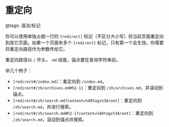# 重定向

@tags: 语法/标记

你可以使用单独占据一行的 `[redirect]` 标记（不区分大小写）将当前页面重定向到其它页面。如果一个页面有多个 `[redirect]` 标记，只有第一个会生效。你需要将重定向路径作为参数传给它。

重定向路径以 `/` 开头，`.md` 结尾，锚点要在查询字符串前。

举几个例子：

- `[redirect#/index.md]`：重定向到 `/index.md`。
- `[redirect#/zh/archives.md#h2-1]`：重定向到 `/zh/archives.md`，并滚动到锚点。
- `[redirect#/zh/search.md?content=%40tags%3Aroot]`：重定向到 `/zh/search.md`，并进行搜索。
- `[redirect#/zh/search.md#h2-1?content=%40tags%3Aroot]`：重定向到 `/zh/search.md`，滚动到锚点并搜索。
